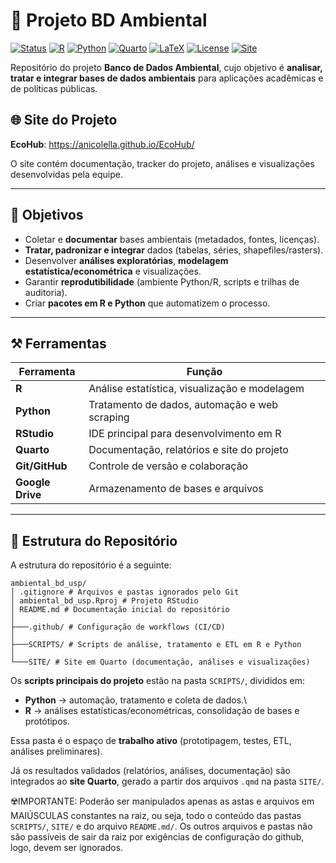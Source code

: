 # 📘 Projeto BD Ambiental

[![Status](https://img.shields.io/badge/Status-Work%20in%20Progress-yellow)]()
[![R](https://img.shields.io/badge/R-%3E%3D4.0-orange)](https://www.r-project.org/)
[![Python](https://img.shields.io/badge/Python-%3E%3D3.9-blue)](https://www.python.org/)
[![Quarto](https://img.shields.io/badge/Quarto-%3E%3D1.0-purple)](https://quarto.org/)
[![LaTeX](https://img.shields.io/badge/LaTeX-Project-lightgrey)](https://www.latex-project.org/)
[![License](https://img.shields.io/badge/License-USP-green.svg)](LICENSE)
[![Site](https://img.shields.io/badge/Site-EcoHub-brightgreen)](https://fernandovieira1.github.io/ambiental_bd_usp/)

Repositório do projeto **Banco de Dados Ambiental**, cujo objetivo é **analisar, tratar e integrar bases de dados ambientais** para aplicações acadêmicas e de políticas públicas.

## 🌐 Site do Projeto

**EcoHub**: https://anicolella.github.io/EcoHub/

O site contém documentação, tracker do projeto, análises e visualizações desenvolvidas pela equipe.

------------------------------------------------------------------------

## 📌 Objetivos

-   Coletar e **documentar** bases ambientais (metadados, fontes, licenças).
-   **Tratar, padronizar e integrar** dados (tabelas, séries, shapefiles/rasters).
-   Desenvolver **análises exploratórias**, **modelagem estatística/econométrica** e visualizações.
-   Garantir **reprodutibilidade** (ambiente Python/R, scripts e trilhas de auditoria).
-   Criar **pacotes em R e Python** que automatizem o processo.

------------------------------------------------------------------------

## ⚒️ Ferramentas

| Ferramenta       | Função                                        |
|------------------|-----------------------------------------------|
| **R**            | Análise estatística, visualização e modelagem |
| **Python**       | Tratamento de dados, automação e web scraping |
| **RStudio**      | IDE principal para desenvolvimento em R       |
| **Quarto**       | Documentação, relatórios e site do projeto    |
| **Git/GitHub**   | Controle de versão e colaboração              |
| **Google Drive** | Armazenamento de bases e arquivos             |

------------------------------------------------------------------------

## 📂 Estrutura do Repositório

A estrutura do repositório é a seguinte:

``` text
ambiental_bd_usp/
│ .gitignore # Arquivos e pastas ignorados pelo Git
│ ambiental_bd_usp.Rproj # Projeto RStudio
│ README.md # Documentação inicial do repositório
│
├───.github/ # Configuração de workflows (CI/CD)
│
├───SCRIPTS/ # Scripts de análise, tratamento e ETL em R e Python
│
└───SITE/ # Site em Quarto (documentação, análises e visualizações)
```

Os **scripts principais do projeto** estão na pasta `SCRIPTS/`, divididos em:

-   **Python** → automação, tratamento e coleta de dados.\
-   **R** → análises estatísticas/econométricas, consolidação de bases e protótipos.

Essa pasta é o espaço de **trabalho ativo** (prototipagem, testes, ETL, análises preliminares).

Já os resultados validados (relatórios, análises, documentação) são integrados ao **site Quarto**, gerado a partir dos arquivos `.qmd` na pasta `SITE/`.

☢️IMPORTANTE: Poderão ser manipulados apenas as astas e arquivos em MAIÚSCULAS constantes na raiz, ou seja, todo o conteúdo das pastas `SCRIPTS/`, `SITE/` e do arquivo `README.md/`. Os outros arquivos e pastas não são passíveis de sair da raiz por exigências de configuração do github, logo, devem ser ignorados.